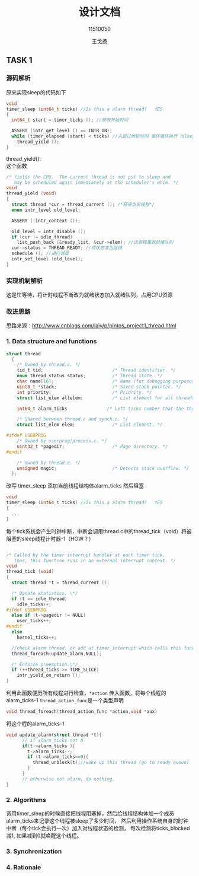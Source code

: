# <center>设计文档
<center>11510050  

王戈扬</center>
## TASK 1
### 源码解析  
原来实现sleep的代码如下

```C
void
timer_sleep (int64_t ticks) //Is this a alarm thread?   YES
{
  int64_t start = timer_ticks (); //获取开始时间

  ASSERT (intr_get_level () == INTR_ON);
  while (timer_elapsed (start) < ticks) //未超过给定时间 循环循环执行（sleep）
    thread_yield ();
}
```
thread_yield():  
这个函数

```C
/* Yields the CPU.  The current thread is not put to sleep and
   may be scheduled again immediately at the scheduler's whim. */
void
thread_yield (void)
{
  struct thread *cur = thread_current (); /*获得当前线程*/
  enum intr_level old_level;

  ASSERT (!intr_context ());

  old_level = intr_disable ();
  if (cur != idle_thread)
    list_push_back (&ready_list, &cur->elem); //该进程重返就绪队列
  cur->status = THREAD_READY; //将状态改为就绪
  schedule (); //进行调度
  intr_set_level (old_level);
}
```
### 实现机制解析  
这是忙等待，将计时线程不断改为就绪状态加入就绪队列，占用CPU资源
### 改进思路  
思路来源：http://www.cnblogs.com/laiy/p/pintos_project1_thread.html  
### 1. Data structure and functions  
``` C
struct thread
  {
    /* Owned by thread.c. */
    tid_t tid;                          /* Thread identifier. */
    enum thread_status status;          /* Thread state. */
    char name[16];                      /* Name (for debugging purposes). */
    uint8_t *stack;                     /* Saved stack pointer. */
    int priority;                       /* Priority. */
    struct list_elem allelem;           /* List element for all threads list. */

    int64_t alarm_ticks               /* Left ticks number that the thread should been resume*/

    /* Shared between thread.c and synch.c. */
    struct list_elem elem;              /* List element. */

#ifdef USERPROG
    /* Owned by userprog/process.c. */
    uint32_t *pagedir;                  /* Page directory. */
#endif

    /* Owned by thread.c. */
    unsigned magic;                     /* Detects stack overflow. */
  };

```
[//]:/*/
改写 timer_sleep 添加当前线程结构体alarm_ticks 然后阻塞
```C
void
timer_sleep (int64_t ticks) //Is this a alarm thread?   YES
{
  ...
}
```

每个tick系统会产生时钟中断，中断会调用thread.c中的thread_tick（void）将被阻塞的sleep线程计时器-1（HOW？）
```C

/* Called by the timer interrupt handler at each timer tick.
   Thus, this function runs in an external interrupt context. */
void
thread_tick (void)
{
  struct thread *t = thread_current ();

  /* Update statistics. \*/
  if (t == idle_thread)
    idle_ticks++;
#ifdef USERPROG
  else if (t->pagedir != NULL)
    user_ticks++;
#endif
  else
    kernel_ticks++;

  //check alarm thread. or add at timer_interrupt which calls this function
  thread_foreach(update_alarm,NULL);

  /* Enforce preemption.\*/  
  if (++thread_ticks >= TIME_SLICE)
    intr_yield_on_return ();
}
```

利用此函数便历所有线程进行检查，`*action` 传入函数，将每个线程的alarm_ticks-1 `thread_action_func`是一个类型声明
```C
void thread_foreach(thread_action_func *action,void *aux)
```
将这个程的alarm_ticks-1
```C
void update_alarm(struct thread *t){
      // if alarm_ticks not 0
      if(t->alarm_ticks ){
        t->alarm_ticks--;
        if (t->alarm_ticks==0){
          thread_unblock(t);//wake up this thread (go to ready queue)
        }
      }
      // otherwise not alarm, do nothing.
}
```
### 2. Algorithms  
调用timer_sleep的时候直接把线程阻塞掉，然后给线程结构体加一个成员alarm_ticks来记录这个线程被sleep了多少时间， 然后利用操作系统自身的时钟中断（每个tick会执行一次）加入对线程状态的检测， 每次检测将ticks_blocked减1, 如果减到0就唤醒这个线程。
### 3. Synchronization
### 4. Rationale
